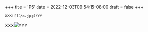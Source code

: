 +++
title = 'P5'
date = 2022-12-03T09:54:15-08:00
draft = false
+++

```text
XXX![](/a.jpg)YYY
```

XXX![](/a.jpg)YYY
